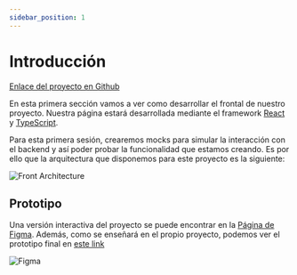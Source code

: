 ```yaml
---
sidebar_position: 1
---
```


# Introducción

[Enlace del proyecto en Github](https://github.com/lucferbux/Taller-FrontEnd)

En esta primera sección vamos a ver como desarrollar el frontal de nuestro proyecto. Nuestra página estará desarrollada mediante el framework [React](https://reactjs.org/) y [TypeScript](https://www.typescriptlang.org/).

Para esta primera sesión, crearemos mocks para simular la interacción con el backend y así poder probar la funcionalidad que estamos creando. Es por ello que la arquitectura que disponemos para este proyecto es la siguiente:

![Front Architecture](/img/tutorial/front/frontend.svg)

## Prototipo

Una versión interactiva del proyecto se puede encontrar en la [Página de Figma](https://www.figma.com/proto/3e43h8TrzwpjfKwXvFxZoP/Taller?page-id=144%3A51&node-id=147%3A3&viewport=254%2C48%2C0.21&scaling=min-zoom&starting-point-node-id=147%3A3). Además, como se enseñará en el propio proyecto, podemos ver el prototipo final en [este link](https://taller-threepoints-1.netlify.app/)

![Figma](/img/tutorial/front/figma.png)
